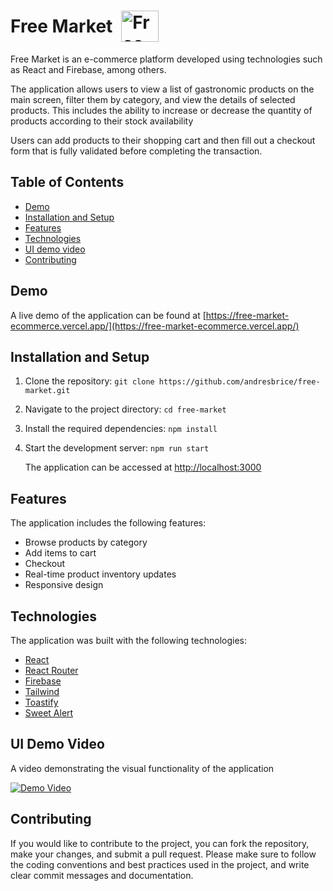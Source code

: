 <h1 style="display: flex; align-items: center;">Free Market<img src="https://firebasestorage.googleapis.com/v0/b/free-market-929b7.appspot.com/o/free-market-logo.svg?alt=media&token=921356f7-233f-4c46-9311-04c12b395be4" alt="Free Market Logo" width="60" height="50" style="margin-left:.5em"></h1>

Free Market is an e-commerce platform developed using technologies such as React and Firebase, among others.

The application allows users to view a list of gastronomic products on the main screen, filter them by category, and view the details of selected products. This includes the ability to increase or decrease the quantity of products according to their stock availability

Users can add products to their shopping cart and then fill out a checkout form that is fully validated before completing the transaction.

## Table of Contents

- [Demo](#demo)
- [Installation and Setup](#installation-and-setup)
- [Features](#features)
- [Technologies](#technologies)
- [UI demo video](#ui-demo-video)
- [Contributing](#contributing)

## Demo

A live demo of the application can be found at [https://free-market-ecommerce.vercel.app/](https://free-market-ecommerce.vercel.app/)


## Installation and Setup

1.  Clone the repository:
    `git clone https://github.com/andresbrice/free-market.git`

2.  Navigate to the project directory:
    `cd free-market`
    
3.  Install the required dependencies:
    `npm install`
    
4.  Start the development server:
    `npm run start`

    The application can be accessed at [http://localhost:3000](http://localhost:3000)

## Features

The application includes the following features:

- Browse products by category
- Add items to cart
- Checkout
- Real-time product inventory updates
- Responsive design

## Technologies

The application was built with the following technologies:

- [React](https://reactjs.org/)
- [React Router](https://reactrouter.com/)
- [Firebase](https://firebase.google.com/)
- [Tailwind](https://tailwindcss.com/)
- [Toastify](https://fkhadra.github.io/react-toastify/)
- [Sweet Alert](https://sweetalert2.github.io/)

## UI Demo Video

A video demonstrating the visual functionality of the application

[![Demo Video](https://img.youtube.com/vi/RRTzb7WwmlA/0.jpg)](https://www.youtube.com/watch?v=RRTzb7WwmlA)

## Contributing

If you would like to contribute to the project, you can fork the repository, make your changes, and submit a pull request. Please make sure to follow the coding conventions and best practices used in the project, and write clear commit messages and documentation.

